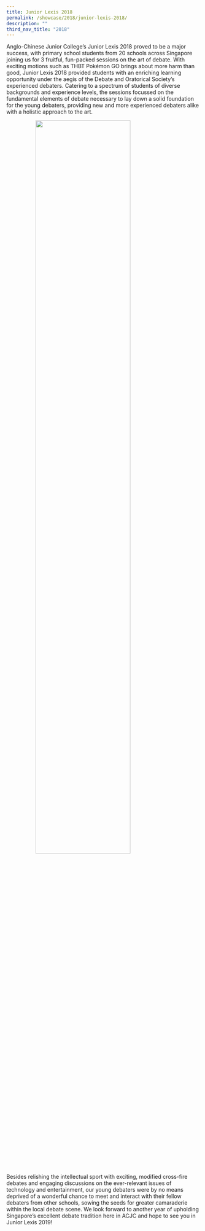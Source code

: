 ```yaml
---
title: Junior Lexis 2018
permalink: /showcase/2018/junior-lexis-2018/
description: ""
third_nav_title: "2018"
---
```

Anglo-Chinese Junior College’s Junior Lexis 2018 proved to be a major success, with primary school students from 20 schools across Singapore joining us for 3 fruitful, fun-packed sessions on the art of debate. With exciting motions such as THBT Pokémon GO brings about more harm than good, Junior Lexis 2018 provided students with an enriching learning opportunity under the aegis of the Debate and Oratorical Society’s experienced debaters. Catering to a spectrum of students of diverse backgrounds and experience levels, the sessions focussed on the fundamental elements of debate necessary to lay down a solid foundation for the young debaters, providing new and more experienced debaters alike with a holistic approach to the art.

<style>  
img {  
  display: block;  
  margin-left: auto;  
  margin-right: auto;  
}  
</style>  
<img style="width:70%;" src="LMAOOO">  
  
  

Besides relishing the intellectual sport with exciting, modified cross-fire debates and engaging discussions on the ever-relevant issues of technology and entertainment, our young debaters were by no means deprived of a wonderful chance to meet and interact with their fellow debaters from other schools, sowing the seeds for greater camaraderie within the local debate scene. We look forward to another year of upholding Singapore’s excellent debate tradition here in ACJC and hope to see you in Junior Lexis 2019!